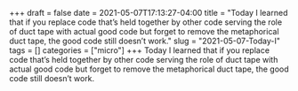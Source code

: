+++draft = falsedate = 2021-05-07T17:13:27-04:00title = "Today I learned that if you replace code that’s held together by other code serving the role of duct tape with actual good code but forget to remove the metaphorical duct tape, the good code still doesn’t work."slug = "2021-05-07-Today-I"tags = []categories = ["micro"]+++Today I learned that if you replace code that’s held together by other code serving the role of duct tape with actual good code but forget to remove the metaphorical duct tape, the good code still doesn’t work.